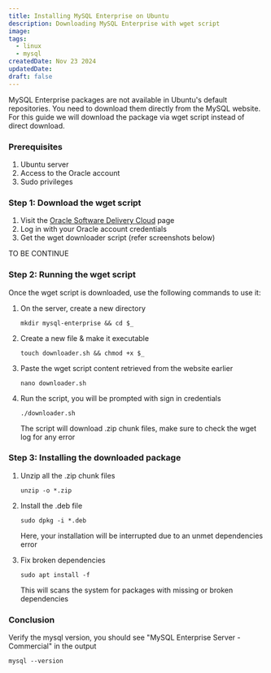 ```yaml
---
title: Installing MySQL Enterprise on Ubuntu
description: Downloading MySQL Enterprise with wget script
image:
tags:
  - linux
  - mysql
createdDate: Nov 23 2024
updatedDate:
draft: false
---
```


MySQL Enterprise packages are not available in Ubuntu's default repositories. You need to download them directly from the MySQL website. For this guide we will download the package via wget script instead of direct download.

### Prerequisites

1. Ubuntu server
2. Access to the Oracle account
3. Sudo privileges

### Step 1: Download the wget script

1. Visit the [Oracle Software Delivery Cloud](https://edelivery.oracle.com/osdc/faces/SoftwareDelivery) page
2. Log in with your Oracle account credentials
3. Get the wget downloader script (refer screenshots below)

TO BE CONTINUE

### Step 2: Running the wget script

Once the wget script is downloaded, use the following commands to use it:

1. On the server, create a new directory

   ```shell
   mkdir mysql-enterprise && cd $_
   ```

2. Create a new file & make it executable

   ```shell
   touch downloader.sh && chmod +x $_
   ```

3. Paste the wget script content retrieved from the website earlier

   ```shell
   nano downloader.sh
   ```

4. Run the script, you will be prompted with sign in credentials

   ```shell
   ./downloader.sh
   ```

   The script will download .zip chunk files, make sure to check the wget log for any error

### Step 3: Installing the downloaded package

1. Unzip all the .zip chunk files

   ```shell
   unzip -o *.zip
   ```

2. Install the .deb file

   ```shell
   sudo dpkg -i *.deb
   ```

   Here, your installation will be interrupted due to an unmet dependencies error

3. Fix broken dependencies

   ```shell
   sudo apt install -f
   ```

   This will scans the system for packages with missing or broken dependencies

### Conclusion

Verify the mysql version, you should see "MySQL Enterprise Server - Commercial" in the output

```shell
mysql --version
```
